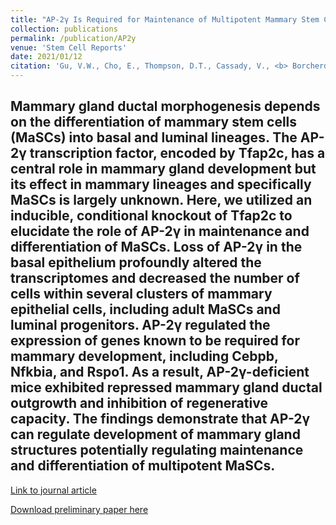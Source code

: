```yaml
---
title: "AP-2γ Is Required for Maintenance of Multipotent Mammary Stem Cells"
collection: publications
permalink: /publication/AP2y
venue: 'Stem Cell Reports'
date: 2021/01/12
citation: 'Gu, V.W., Cho, E., Thompson, D.T., Cassady, V., <b> Borcherding, N. </b>, Koch, K.E., Wu, V.T., Lorenzen, A.W., Kulak, M.V., Williams, T., Zhang, W., Weigel, R.J. AP-2γ is Required for Maintenance of Pluripotent Mammary Stem Cells. Stem Cell Reports.'
---
```


Mammary gland ductal morphogenesis depends on the differentiation of mammary stem cells (MaSCs) into basal and luminal lineages. The AP-2γ transcription factor, encoded by Tfap2c, has a central role in mammary gland development but its effect in mammary lineages and specifically MaSCs is largely unknown. Here, we utilized an inducible, conditional knockout of Tfap2c to elucidate the role of AP-2γ in maintenance and differentiation of MaSCs. Loss of AP-2γ in the basal epithelium profoundly altered the transcriptomes and decreased the number of cells within several clusters of mammary epithelial cells, including adult MaSCs and luminal progenitors. AP-2γ regulated the expression of genes known to be required for mammary development, including Cebpb, Nfkbia, and Rspo1. As a result, AP-2γ-deficient mice exhibited repressed mammary gland ductal outgrowth and inhibition of regenerative capacity. The findings demonstrate that AP-2γ can regulate development of mammary gland structures potentially regulating maintenance and differentiation of multipotent MaSCs.
------
[Link to journal article](https://www.sciencedirect.com/science/article/pii/S2213671120304963)

[Download preliminary paper here](https://ncborcherding.github.io/files/AP2y.pdf)






